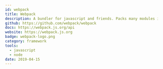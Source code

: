 ```yaml
---
id: webpack
title: Webpack
description: A bundler for javascript and friends. Packs many modules into a few bundled assets. Code Splitting allows for loading parts of the application on demand.
github: https://github.com/webpack/webpack
docs: https://webpack.js.org/api
website: https://webpack.js.org
badge: webpack-logo.png
category: framework
tools: 
  - javascript
  - node
date: 2019-04-15
---
```

